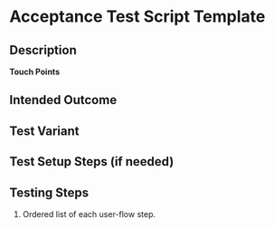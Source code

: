 # Acceptance Test Script Template

## Description

**Touch Points**

## Intended Outcome

## Test Variant

## Test Setup Steps (if needed)

## Testing Steps
 1. Ordered list of each user-flow step.
